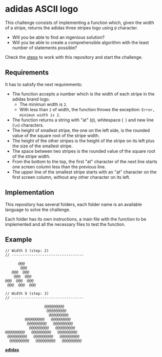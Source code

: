 # adidas ASCII logo

This challenge consists of implementing a function which, given the width of a stripe, returns the adidas three stripes logo using `@` character.

- Will you be able to find an ingenious solution?
- Will you be able to create a comprehensible algorithm with the least number of statements possible?

Check the [steps][steps] to work with this repository and start the challenge.

## Requirements

It has to satisfy the next requirements:

- The function accepts a number which is the width of each stripe in the adidas brand logo.
   - The minimun width is `2`.
   - With less than `2` of width, the function throws the exception: `Error, minimun width is 2`.
- The function returns a string with "at" (`@`), whitespace (` `) and new line (`\n`) characters.
- The height of smallest stripe, the one on the left side, is the rounded value of the square root of the stripe width.
- The height of the other stripes is the height of the stripe on its left plus the size of the smallest stripe.
- The space between two stripes is the rounded value of the square root of the stripe width.
- From the bottom to the top, the first "at" character of the next line starts one screen column less than the previous line.
- The upper line of the smallest stripe starts with an "at" character on the first screen column, without any other character on its left.

## Implementation

This repository has several folders, each folder name is an available language to solve the challenge.

Each folder has its own instructions, a main file with the function to be implemented and all the necessary files to test the function.

## Example

```
// Width 3 (step: 2)
// ---------------------------------

      @@@
       @@@
   @@@  @@@
    @@@  @@@
@@@  @@@  @@@
 @@@  @@@  @@@

// Width 9 (step: 3)
// ---------------------------------

                  @@@@@@@@@
                   @@@@@@@@@
                    @@@@@@@@@
         @@@@@@@@@   @@@@@@@@@
          @@@@@@@@@   @@@@@@@@@
           @@@@@@@@@   @@@@@@@@@
@@@@@@@@@   @@@@@@@@@   @@@@@@@@@
 @@@@@@@@@   @@@@@@@@@   @@@@@@@@@
  @@@@@@@@@   @@@@@@@@@   @@@@@@@@@
```

[**adidas**][adidas]

[adidas]: https://adidas.com/
[steps]: ../README.md#algorithms
